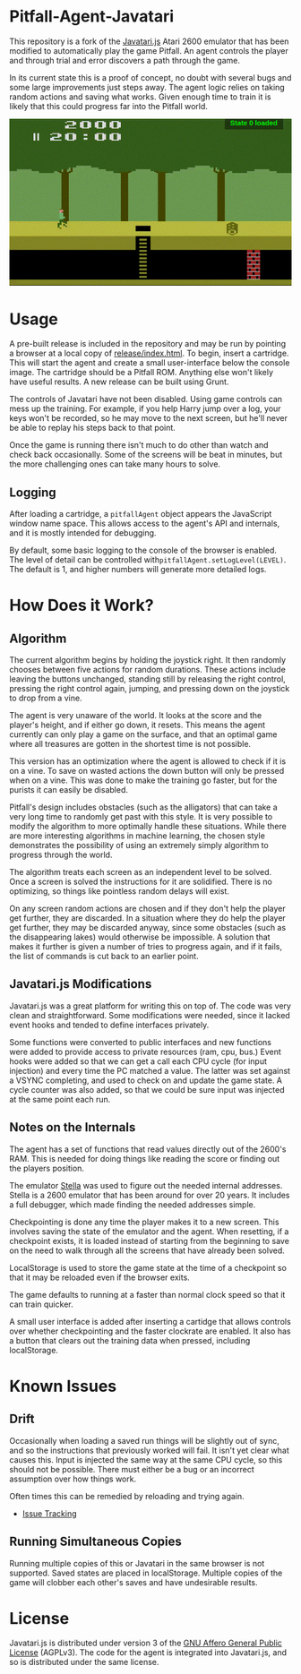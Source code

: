 # Pitfall-Agent-Javatari

This repository is a fork of the [Javatari.js](http://javatari.org/) Atari 2600 emulator that has been modified to automatically play the game Pitfall.  An agent controls the player and through trial and error discovers a path through the game.

In its current state this is a proof of concept, no doubt with several bugs and some large improvements just steps away.  The agent logic relies on taking random actions and saving what works.  Given enough time to train it is likely that this could progress far into the Pitfall world.

![ScreenShot](pitfall-demo.gif)


# Usage

A pre-built release is included in the repository and may be run by pointing a browser at a local copy of [release/index.html](release/index.html).  To begin, insert a cartridge.  This will start the agent and create a small user-interface below the console image.  The cartridge should be a Pitfall ROM.  Anything else won't likely have useful results.  A new release can be built using Grunt.

The controls of Javatari have not been disabled.  Using game controls can mess up the training.  For example, if you help Harry jump over a log, your keys won't be recorded, so he may move to the next screen, but he'll never be able to replay his steps back to that point.

Once the game is running there isn't much to do other than watch and check back occasionally.  Some of the screens will be beat in minutes, but the more challenging ones can take many hours to solve.


## Logging

After loading a cartridge, a `pitfallAgent` object appears the JavaScript window name space.  This allows access to the agent's API and internals, and it is mostly intended for debugging.

By default, some basic logging to the console of the browser is enabled.  The level of detail can be controlled with`pitfallAgent.setLogLevel(LEVEL)`.  The default is 1, and higher numbers will generate more detailed logs.


# How Does it Work?

## Algorithm

The current algorithm begins by holding the joystick right.  It then randomly chooses between five actions for random durations.  These actions include leaving the buttons unchanged, standing still by releasing the right control, pressing the right control again, jumping, and pressing down on the joystick to drop from a vine.

The agent is very unaware of the world.  It looks at the score and the player's height, and if either go down, it resets.  This means the agent currently can only play a game on the surface, and that an optimal game where all treasures are gotten in the shortest time is not possible.

This version has an optimization where the agent is allowed to check if it is on a vine.  To save on wasted actions the down button will only be pressed when on a vine.  This was done to make the training go faster, but for the purists it can easily be disabled.

Pitfall's design includes obstacles (such as the alligators) that can take a very long time to randomly get past with this style.  It is very possible to modify the algorithm to more optimally handle these situations.  While there are more interesting algorithms in machine learning, the chosen style demonstrates the possibility of using an extremely simply algorithm to progress through the world.

The algorithm treats each screen as an independent level to be solved.  Once a screen is solved the instructions for it are solidified.  There is no optimizing, so things like pointless random delays will exist.

On any screen random actions are chosen and if they don't help the player get further, they are discarded.  In a situation where they do help the player get further, they may be discarded anyway, since some obstacles (such as the disappearing lakes) would otherwise be impossible.  A solution that makes it further is given a number of tries to progress again, and if it fails, the list of commands is cut back to an earlier point.


## Javatari.js Modifications

Javatari.js was a great platform for writing this on top of. The code was very clean and straightforward.  Some modifications were needed, since it lacked event hooks and tended to define interfaces privately.

Some functions were converted to public interfaces and new functions were added to provide access to private resources (ram, cpu, bus.) Event hooks were added so that we can get a call each CPU cycle (for input injection) and every time the PC matched a value.  The latter was set against a VSYNC completing, and used to check on and update the game state.  A cycle counter was also added, so that we could be sure input was injected at the same point each run.


## Notes on the Internals

The agent has a set of functions that read values directly out of the 2600's RAM. This is needed for doing things like reading the score or finding out the players position.

The emulator [Stella](http://stella.sourceforge.net/) was used to figure out the needed internal addresses.  Stella is a 2600 emulator that has been around for over 20 years.  It includes a full debugger, which made finding the needed addresses simple.

Checkpointing is done any time the player makes it to a new screen.  This involves saving the state of the emulator and the agent.  When resetting, if a checkpoint exists, it is loaded instead of starting from the beginning to save on the need to walk through all the screens that have already been solved.

LocalStorage is used to store the game state at the time of a checkpoint so that it may be reloaded even if the browser exits.

The game defaults to running at a faster than normal clock speed so that it can train quicker.

A small user interface is added after inserting a cartidge that allows controls over whether checkpointing and the faster clockrate are enabled.  It also has a button that clears out the training data when pressed, including localStorage.


# Known Issues

## Drift

Occasionally when loading a saved run things will be slightly out of sync, and so the instructions that previously worked will fail.  It isn't yet clear what causes this.   Input is injected the same way at the same CPU cycle, so this should not be possible.  There must either be a bug or an incorrect assumption over how things work.

Often times this can be remedied by reloading and trying again.

* [Issue Tracking](https://github.com/DougHaber/pitfall-agent-javatari/issues/1)


## Running Simultaneous Copies

Running multiple copies of this or Javatari in the same browser is not supported.  Saved states are placed in localStorage.  Multiple copies of the game will clobber each other's saves and have undesirable results.


# License

Javatari.js is distributed under version 3 of the [GNU Affero General Public License](https://www.gnu.org/licenses/agpl-3.0.en.html) (AGPLv3).  The code for the agent is integrated into Javatari.js, and so is distributed under the same license.
